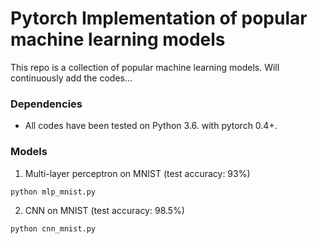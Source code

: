 # Pytorch Implementation of popular machine learning models
This repo is a collection of popular machine learning models.
Will continuously add the codes...


### Dependencies

* All codes have been tested on  Python 3.6. with pytorch 0.4+. 


### Models

1. Multi-layer perceptron on MNIST (test accuracy: 93%)

```bash
python mlp_mnist.py
```

2. CNN on MNIST (test accuracy: 98.5%)

```bash
python cnn_mnist.py
```



